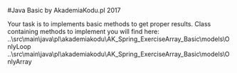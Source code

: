 #Java Basic by AkademiaKodu.pl 2017

Your task is to implements basic methods to get proper results. Class containing methods to implement you will find here:
..\src\main\java\pl\akademiakodu\AK_Spring_ExerciseArray_Basic\models\OnlyLoop
..\src\main\java\pl\akademiakodu\AK_Spring_ExerciseArray_Basic\models\OnlyArray